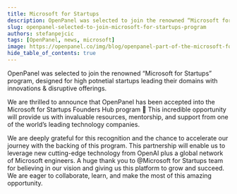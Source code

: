 ```yaml
---
title: Microsoft for Startups
description: OpenPanel was selected to join the renowned “Microsoft for Startups” program. 🎉
slug: openpanel-selected-to-join-microsoft-for-startups-program
authors: stefanpejcic
tags: [OpenPanel, news, microsoft]
image: https://openpanel.co/img/blog/openpanel-part-of-the-microsoft-for-startups-program.png
hide_table_of_contents: true
---
```


OpenPanel was selected to join the renowned “Microsoft for Startups” program, designed for high potnetial startups leading their domains with innovations & disruptive offerings.


<!--truncate-->

We are thrilled to announce that OpenPanel has been accepted into the Microsoft for Startups Founders Hub program 🎉 This incredible opportunity will provide us with invaluable resources, mentorship, and support from one of the world’s leading technology companies.


We are deeply grateful for this recognition and the chance to accelerate our journey with the backing of this program. This partnership will enable us to leverage new cutting-edge technology from OpenAI plus a global network of Microsoft engineers.
A huge thank you to @Microsoft for Startups team for believing in our vision and giving us this platform to grow and succeed. We are eager to collaborate, learn, and make the most of this amazing opportunity.
